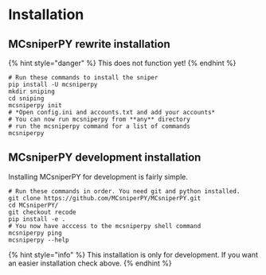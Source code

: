# Installation

## MCsniperPY rewrite installation

{% hint style="danger" %}
This does not function yet!
{% endhint %}

```text
# Run these commands to install the sniper
pip install -U mcsniperpy
mkdir sniping
cd sniping
mcsniperpy init
# *Open config.ini and accounts.txt and add your accounts*
# You can now run mcsniperpy from **any** directory
# run the mcsniperpy command for a list of commands
mcsniperpy
```

## MCsniperPY development installation

Installing MCsniperPY for development is fairly simple.

```
# Run these commands in order. You need git and python installed.
git clone https://github.com/MCsniperPY/MCsniperPY.git
cd MCsniperPY/
git checkout recode
pip install -e .
# You now have acccess to the mcsniperpy shell command
mcsniperpy ping
mcsniperpy --help
```

{% hint style="info" %}
 This installation is only for development. If you want an easier installation check above.
{% endhint %}



